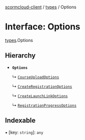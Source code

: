 [scormcloud-client](../README.md) / [types](../modules/types.md) / Options

# Interface: Options

[types](../modules/types.md).Options

## Hierarchy

- **`Options`**

  ↳ [`CourseUploadOptions`](types.CourseUploadOptions.md)

  ↳ [`CreateRegistrationOptions`](types.CreateRegistrationOptions.md)

  ↳ [`CreateLaunchLinkOptions`](types.CreateLaunchLinkOptions.md)

  ↳ [`RegistrationProgressOptions`](types.RegistrationProgressOptions.md)

## Indexable

▪ [key: `string`]: `any`
